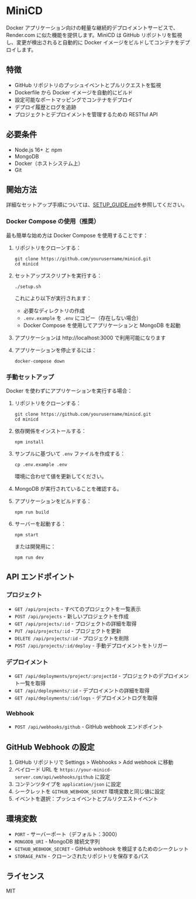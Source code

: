 # MiniCD

Docker アプリケーション向けの軽量な継続的デプロイメントサービスで、Render.com に似た機能を提供します。MiniCD は GitHub リポジトリを監視し、変更が検出されると自動的に Docker イメージをビルドしてコンテナをデプロイします。

## 特徴

- GitHub リポジトリのプッシュイベントとプルリクエストを監視
- Dockerfile から Docker イメージを自動的にビルド
- 設定可能なポートマッピングでコンテナをデプロイ
- デプロイ履歴とログを追跡
- プロジェクトとデプロイメントを管理するための RESTful API

## 必要条件

- Node.js 16+ と npm
- MongoDB
- Docker（ホストシステム上）
- Git

## 開始方法

詳細なセットアップ手順については、[SETUP_GUIDE.md](./SETUP_GUIDE.md)を参照してください。

### Docker Compose の使用（推奨）

最も簡単な始め方は Docker Compose を使用することです：

1. リポジトリをクローンする：
   ```
   git clone https://github.com/yourusername/minicd.git
   cd minicd
   ```

2. セットアップスクリプトを実行する：
   ```
   ./setup.sh
   ```
   
   これにより以下が実行されます：
   - 必要なディレクトリの作成
   - `.env.example` を `.env` にコピー（存在しない場合）
   - Docker Compose を使用してアプリケーションと MongoDB を起動

3. アプリケーションは http://localhost:3000 で利用可能になります

4. アプリケーションを停止するには：
   ```
   docker-compose down
   ```

### 手動セットアップ

Docker を使わずにアプリケーションを実行する場合：

1. リポジトリをクローンする：
   ```
   git clone https://github.com/yourusername/minicd.git
   cd minicd
   ```

2. 依存関係をインストールする：
   ```
   npm install
   ```

3. サンプルに基づいて `.env` ファイルを作成する：
   ```
   cp .env.example .env
   ```
   環境に合わせて値を更新してください。

4. MongoDB が実行されていることを確認する。

5. アプリケーションをビルドする：
   ```
   npm run build
   ```

6. サーバーを起動する：
   ```
   npm start
   ```
   
   または開発用に：
   ```
   npm run dev
   ```

## API エンドポイント

### プロジェクト

- `GET /api/projects` - すべてのプロジェクトを一覧表示
- `POST /api/projects` - 新しいプロジェクトを作成
- `GET /api/projects/:id` - プロジェクトの詳細を取得
- `PUT /api/projects/:id` - プロジェクトを更新
- `DELETE /api/projects/:id` - プロジェクトを削除
- `POST /api/projects/:id/deploy` - 手動デプロイメントをトリガー

### デプロイメント

- `GET /api/deployments/project/:projectId` - プロジェクトのデプロイメント一覧を取得
- `GET /api/deployments/:id` - デプロイメントの詳細を取得
- `GET /api/deployments/:id/logs` - デプロイメントログを取得

### Webhook

- `POST /api/webhooks/github` - GitHub webhook エンドポイント

## GitHub Webhook の設定

1. GitHub リポジトリで Settings > Webhooks > Add webhook に移動
2. ペイロード URL を `https://your-minicd-server.com/api/webhooks/github` に設定
3. コンテンツタイプを `application/json` に設定
4. シークレットを `GITHUB_WEBHOOK_SECRET` 環境変数と同じ値に設定
5. イベントを選択：プッシュイベントとプルリクエストイベント

## 環境変数

- `PORT` - サーバーポート（デフォルト：3000）
- `MONGODB_URI` - MongoDB 接続文字列
- `GITHUB_WEBHOOK_SECRET` - GitHub webhook を検証するためのシークレット
- `STORAGE_PATH` - クローンされたリポジトリを保存するパス

## ライセンス

MIT